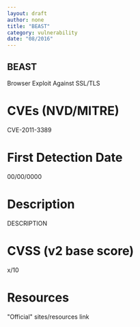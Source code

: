```yaml
---
layout: draft
author: none
title: "BEAST"
category: vulnerability
date: "08/2016"
---
```


## BEAST

Browser Exploit Against SSL/TLS
<!-- more -->

# CVEs (NVD/MITRE)
CVE-2011-3389

# First Detection Date
00/00/0000

# Description
DESCRIPTION

# CVSS (v2 base score)
x/10

# Resources
"Official" sites/resources link
